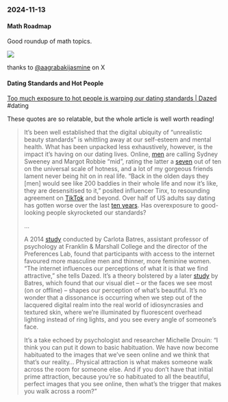 ### 2024-11-13
#### Math Roadmap

Good roundup of math topics.

![](https://x.com/hamptonism/status/1844439915863605700)

thanks to [@aagrabakijasmine](https://x.com/aagrabakijasmin) on X

#### Dating Standards and Hot People

[Too much exposure to hot people is warping our dating standards | Dazed](https://www.dazeddigital.com/beauty/article/65066/1/too-much-exposure-to-hot-people-is-warping-our-dating-standards) #dating 

These quotes are so relatable, but the whole article is well worth reading!

> It’s been well established that the digital ubiquity of “unrealistic beauty standards” is whittling away at our self-esteem and mental health. What has been unpacked less exhaustively, however, is the impact it’s having on our dating lives. Online, [men](https://vm.tiktok.com/ZGdRhNEyo/) are calling Sydney Sweeney and Margot Robbie “mid”, rating the latter a [seven](https://x.com/bizlet7/status/1678930051960635394?lang=en) out of ten on the universal scale of hotness, and a lot of my gorgeous friends lament never being hit on in real life. “Back in the olden days they [men] would see like 200 baddies in their whole life and now it’s like, they are desensitised to it,” posited influencer Tinx, to resounding agreement on [TikTok](https://www.tiktok.com/@itsmetinxpodcast/video/7427904253299019050) and beyond. Over half of US adults say dating has gotten worse over the last [ten years](https://www.pewresearch.org/social-trends/2020/08/20/nearly-half-of-u-s-adults-say-dating-has-gotten-harder-for-most-people-in-the-last-10-years/). Has overexposure to good-looking people skyrocketed our standards?
> 
> …
> 
> A 2014 [study](https://news.st-andrews.ac.uk/archive/casting-the-net/) conducted by Carlota Batres, assistant professor of psychology at Franklin & Marshall College and the director of the Preferences Lab, found that participants with access to the internet favoured more masculine men and thinner, more feminine women. “The internet influences our perceptions of what it is that we find attractive,” she tells Dazed. It’s a theory bolstered by a later [study](https://link.springer.com/article/10.1007/s12110-017-9289-8#:~:text=Such%20distinctions%20would%20help%20us,in%20facial%20preferences%20across%20populations.) by Batres, which found that our visual diet – or the faces we see most (on or offline) – shapes our perception of what’s beautiful. It’s no wonder that a dissonance is occurring when we step out of the lacquered digital realm into the real world of idiosyncrasies and textured skin, where we’re illuminated by fluorescent overhead lighting instead of ring lights, and you see every angle of someone’s face.
>
> It’s a take echoed by psychologist and researcher Michelle Drouin: “I think you can put it down to basic habituation. We have now become habituated to the images that we’ve seen online and we think that that’s our reality… Physical attraction is what makes someone walk across the room for someone else. And if you don’t have that initial prime attraction, because you’re so habituated to all the beautiful, perfect images that you see online, then what’s the trigger that makes you walk across a room?”


